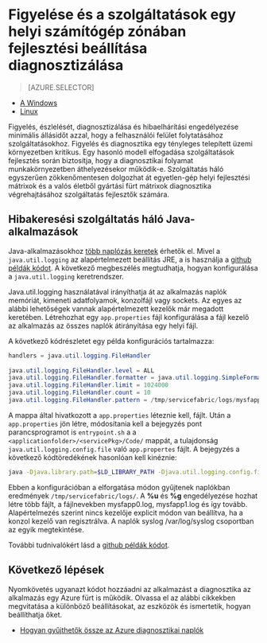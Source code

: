 <properties
   pageTitle="Helyi meghajtóra figyelése és Azure Service háló írása szolgáltatások diagnosztizálása |} Microsoft Azure"
   description="Megtudhatja, hogy miként figyelheti, és a szolgáltatások használata a Microsoft Azure Service háló helyi fejlesztési gépre írt diagnosztizálása."
   services="service-fabric"
   documentationCenter=".net"
   authors="mani-ramaswamy"
   manager="timlt"
   editor=""/>

<tags
   ms.service="service-fabric"
   ms.devlang="dotnet"
   ms.topic="article"
   ms.tgt_pltfrm="NA"
   ms.workload="NA"
   ms.date="09/24/2016"
   ms.author="subramar"/>


# <a name="monitor-and-diagnose-services-in-a-local-machine-development-setup"></a>Figyelése és a szolgáltatások egy helyi számítógép zónában fejlesztési beállítása diagnosztizálása


> [AZURE.SELECTOR]
- [A Windows](service-fabric-diagnostics-how-to-monitor-and-diagnose-services-locally.md)
- [Linux](service-fabric-diagnostics-how-to-monitor-and-diagnose-services-locally-linux.md)

Figyelés, észlelését, diagnosztizálása és hibaelhárítási engedélyezése minimális állásidőt azzal, hogy a felhasználói felület folytatásához szolgáltatásokhoz. Figyelés és diagnosztika egy tényleges telepített üzemi környezetben kritikus. Egy hasonló modell elfogadása szolgáltatások fejlesztés során biztosítja, hogy a diagnosztikai folyamat munkakörnyezetben áthelyezésekor működik-e. Szolgáltatás háló egyszerűen zökkenőmentesen dolgozhat át egyetlen-gép helyi fejlesztési mátrixok és a valós életből gyártási fürt mátrixok diagnosztika végrehajtásához szolgáltatás fejlesztők számára.


## <a name="debugging-service-fabric-java-applications"></a>Hibakeresési szolgáltatás háló Java-alkalmazások

Java-alkalmazásokhoz [több naplózás keretek](http://en.wikipedia.org/wiki/Java_logging_framework) érhetők el. Mivel a `java.util.logging` az alapértelmezett beállítás JRE, a is használja a [github példák kódot](http://github.com/Azure-Samples/service-fabric-java-getting-started).  A következő megbeszélés megtudhatja, hogyan konfigurálása a `java.util.logging` keretrendszer. 
 
Java.util.logging használatával irányíthatja át az alkalmazás naplók memóriát, kimeneti adatfolyamok, konzolfájl vagy sockets. Az egyes az alábbi lehetőségek vannak alapértelmezett kezelők már megadott keretében. Létrehozhat egy `app.properties` fájl konfigurálása a fájl kezelő az alkalmazás az összes naplók átirányítása egy helyi fájl. 

A következő kódrészletet egy példa konfigurációs tartalmazza: 

```java 
handlers = java.util.logging.FileHandler
 
java.util.logging.FileHandler.level = ALL
java.util.logging.FileHandler.formatter = java.util.logging.SimpleFormatter
java.util.logging.FileHandler.limit = 1024000
java.util.logging.FileHandler.count = 10
java.util.logging.FileHandler.pattern = /tmp/servicefabric/logs/mysfapp%u.%g.log             
```

A mappa által hivatkozott a `app.properties` léteznie kell, fájlt. Után a `app.properties` jön létre, módosítania kell a bejegyzés pont parancsprogramot is `entrypoint.sh` a a `<applicationfolder>/<servicePkg>/Code/` mappát, a tulajdonság `java.util.logging.config.file` való `app.propertes` fájlt. A bejegyzés a következő kódtöredékének hasonlóan kell kinéznie:

```sh 
java -Djava.library.path=$LD_LIBRARY_PATH -Djava.util.logging.config.file=<path to app.properties> -jar <service name>.jar
```
 
 
Ebben a konfigurációban a elforgatása módon gyűjtenek naplókban eredmények `/tmp/servicefabric/logs/`. A **%u** és **%g** engedélyezése hozhat létre több fájlt, a fájlnevekben mysfapp0.log, mysfapp1.log és így tovább. Alapértelmezés szerint nincs kezelője explicit módon van beállítva, ha a konzol kezelő van regisztrálva. A naplók syslog /var/log/syslog csoportban az egyik megtekintése.
 
További tudnivalókért lásd a [github példák kódot](http://github.com/Azure-Samples/service-fabric-java-getting-started).  



## <a name="next-steps"></a>Következő lépések
Nyomkövetés ugyanazt kódot hozzáadni az alkalmazást a diagnosztika az alkalmazás egy Azure fürt is működik. Olvassa el az alábbi cikkekben megvitatása a különböző beállításokat, az eszközök és ismertetik, hogyan beállíthatja őket.
* [Hogyan gyűjthetők össze az Azure diagnosztikai naplók](service-fabric-diagnostics-how-to-setup-lad.md)
